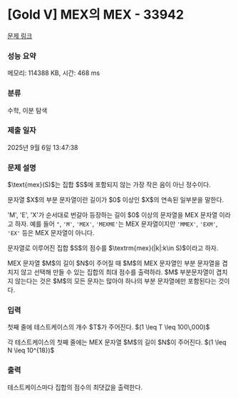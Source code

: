 # [Gold V] MEX의 MEX - 33942 

[문제 링크](https://www.acmicpc.net/problem/33942) 

### 성능 요약

메모리: 114388 KB, 시간: 468 ms

### 분류

수학, 이분 탐색

### 제출 일자

2025년 9월 6일 13:47:38

### 문제 설명

<p>$\text{mex}(S)$는 집합 $S$에 포함되지 않는 가장 작은 음이 아닌 정수이다.</p>

<p>문자열 $X$의 부분 문자열이란 길이가 $0$ 이상인 $X$의 연속된 일부분을 말한다.</p>

<p>'M', 'E', 'X'가 순서대로 번갈아 등장하는 길이 $0$ 이상의 문자열을 MEX 문자열 이라고 하자. 예를 들어 <code>"</code>, <code>'M'</code>, <code>'MEX'</code>, <code>'MEXME'</code>는 MEX 문자열이지만 <code>'MMEX'</code>, <code>'EXM'</code>, <code>'EX'</code> 등은 MEX 문자열이 아니다.</p>

<p>문자열로 이루어진 집합 $S$의 점수를 $\textrm{mex}(|k|:k\in S)$이라고 하자.</p>

<p>MEX 문자열 $M$의 길이 $N$이 주어질 때 $M$의 MEX 문자열인 부분 문자열을 겹치지 않고 선택해 만들 수 있는 집합의 최대 점수를 출력하라. $M$ 부분문자열이 겹치지 않는다는 것은 $M$의 모든 문자는 많아야 하나의 부분 문자열에만 포함된다는 것이다.</p>

### 입력 

 <p>첫째 줄에 테스트케이스의 개수 $T$가 주어진다. $(1 \leq T \leq 100\,000)$</p>

<p>각 테스트케이스의 첫째 줄에는 MEX 문자열 $M$의 길이 $N$이 주어진다. $(1 \leq N \leq 10^{18})$</p>

### 출력 

 <p>테스트케이스마다 집합의 점수의 최댓값을 출력한다.</p>

